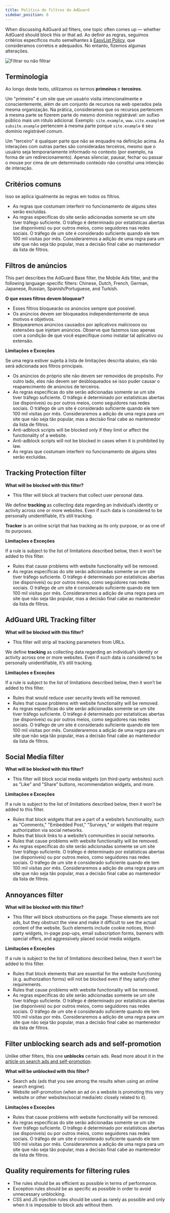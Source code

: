 ```yaml
---
title: Política de filtros do AdGuard
sidebar_position: 6
---
```


When discussing AdGuard ad filters, one topic often comes up — whether AdGuard should block this or that ad. Ao definir as regras, seguimos critérios específicos muito semelhantes à [EasyList Policy](https://easylist.to/pages/policy.html), que consideramos corretos e adequados. No entanto, fizemos algumas alterações.

![Filtrar ou não filtrar](https://cdn.adtidy.org/public/Adguard/Common/page_filtering.png)

## Terminologia

Ao longo deste texto, utilizamos os termos **primeiros** e **terceiros**.

Um "primeiro" é um site que um usuário visita intencionalmente e conscientemente, além de um conjunto de recursos na web operados pela mesma organização. Na prática, consideramos que os recursos pertencem à mesma parte se fizerem parte do mesmo domínio registrável: um sufixo público mais um rótulo adicional. Exemplo: `site.example`, `www.site.example`e `subsite.example` pertencem à mesma parte porque `site.example` é seu domínio registrável comum.

Um "terceiro" é qualquer parte que não se enquadre na definição acima. As interações com outras partes são consideradas terceiros, mesmo que o usuário seja temporariamente informado no contexto (por exemplo, na forma de um redirecionamento). Apenas silenciar, pausar, fechar ou passar o mouse por cima de um determinado conteúdo não constitui uma intenção de interação.

## Critérios comuns

Isso se aplica igualmente às regras em todos os filtros.

- As regras que costumam interferir no funcionamento de alguns sites serão excluídas.
- As regras específicas do site serão adicionadas somente se um site tiver tráfego suficiente. O tráfego é determinado por estatísticas abertas (se disponíveis) ou por outros meios, como seguidores nas redes sociais. O tráfego de um site é considerado suficiente quando ele tem 100 mil visitas por mês. Consideraremos a adição de uma regra para um site que não seja tão popular, mas a decisão final cabe ao mantenedor da lista de filtros.

## Filtros de anúncios

This part describes the AdGuard Base filter, the Mobile Ads filter, and the following language-specific filters: Chinese, Dutch, French, German, Japanese, Russian, Spanish/Portuguese, and Turkish.

**O que esses filtros devem bloquear?**

- Esses filtros bloquearão os anúncios sempre que possível.
- Os anúncios devem ser bloqueados independentemente de seus motivos e objetivos.
- Bloquearemos anúncios causados por aplicativos maliciosos ou extensões que injetam anúncios. Observe que fazemos isso apenas com a condição de que você especifique como instalar tal aplicativo ou extensão.

**Limitações e Exceções**

Se uma regra estiver sujeita à lista de limitações descrita abaixo, ela não será adicionada aos filtros principais.

- Os anúncios do próprio site não devem ser removidos de propósito. Por outro lado, eles não devem ser desbloqueados se isso puder causar o reaparecimento de anúncios de terceiros.
- As regras específicas do site serão adicionadas somente se um site tiver tráfego suficiente. O tráfego é determinado por estatísticas abertas (se disponíveis) ou por outros meios, como seguidores nas redes sociais. O tráfego de um site é considerado suficiente quando ele tem 100 mil visitas por mês. Consideraremos a adição de uma regra para um site que não seja tão popular, mas a decisão final cabe ao mantenedor da lista de filtros.
- Anti-adblock scripts will be blocked only if they limit or affect the functionality of a website.
- Anti-adblock scripts will not be blocked in cases when it is prohibited by law.
- As regras que costumam interferir no funcionamento de alguns sites serão excluídas.

## Tracking Protection filter

**What will be blocked with this filter?**

- This filter will block all trackers that collect user personal data.

We define **tracking** as collecting data regarding an individual’s identity or activity across one or more websites. Even if such data is considered to be personally unidentifiable, it’s still tracking.

**Tracker** is an online script that has tracking as its only purpose, or as one of its purposes.

**Limitações e Exceções**

If a rule is subject to the list of limitations described below, then it won’t be added to this filter.

- Rules that cause problems with website functionality will be removed.
- As regras específicas do site serão adicionadas somente se um site tiver tráfego suficiente. O tráfego é determinado por estatísticas abertas (se disponíveis) ou por outros meios, como seguidores nas redes sociais. O tráfego de um site é considerado suficiente quando ele tem 100 mil visitas por mês. Consideraremos a adição de uma regra para um site que não seja tão popular, mas a decisão final cabe ao mantenedor da lista de filtros.

## AdGuard URL Tracking filter

**What will be blocked with this filter?**

- This filter will strip all tracking parameters from URLs.

We define **tracking** as collecting data regarding an individual’s identity or activity across one or more websites. Even if such data is considered to be personally unidentifiable, it’s still tracking.

**Limitações e Exceções**

If a rule is subject to the list of limitations described below, then it won’t be added to this filter.

- Rules that would reduce user security levels will be removed.
- Rules that cause problems with website functionality will be removed.
- As regras específicas do site serão adicionadas somente se um site tiver tráfego suficiente. O tráfego é determinado por estatísticas abertas (se disponíveis) ou por outros meios, como seguidores nas redes sociais. O tráfego de um site é considerado suficiente quando ele tem 100 mil visitas por mês. Consideraremos a adição de uma regra para um site que não seja tão popular, mas a decisão final cabe ao mantenedor da lista de filtros.

## Social Media filter

**What will be blocked with this filter?**

- This filter will block social media widgets (on third-party websites) such as "Like" and "Share" buttons, recommendation widgets, and more.

**Limitações e Exceções**

If a rule is subject to the list of limitations described below, then it won’t be added to this filter.

- Rules that block widgets that are a part of a website’s functionality, such as "Comments," "Embedded Post," "Surveys," or widgets that require authorization via social networks.
- Rules that block links to a website’s communities in social networks.
- Rules that cause problems with website functionality will be removed.
- As regras específicas do site serão adicionadas somente se um site tiver tráfego suficiente. O tráfego é determinado por estatísticas abertas (se disponíveis) ou por outros meios, como seguidores nas redes sociais. O tráfego de um site é considerado suficiente quando ele tem 100 mil visitas por mês. Consideraremos a adição de uma regra para um site que não seja tão popular, mas a decisão final cabe ao mantenedor da lista de filtros.

## Annoyances filter

**What will be blocked with this filter?**

- This filter will block obstructions on the page. These elements are not ads, but they obstruct the view and make it difficult to see the actual content of the website. Such elements include cookie notices, third-party widgets, in-page pop-ups, email subscription forms, banners with special offers, and aggressively placed social media widgets.

**Limitações e Exceções**

If a rule is subject to the list of limitations described below, then it won’t be added to this filter.

- Rules that block elements that are essential for the website functioning (e.g. authorization forms) will not be blocked even if they satisfy other requirements.
- Rules that cause problems with website functionality will be removed.
- As regras específicas do site serão adicionadas somente se um site tiver tráfego suficiente. O tráfego é determinado por estatísticas abertas (se disponíveis) ou por outros meios, como seguidores nas redes sociais. O tráfego de um site é considerado suficiente quando ele tem 100 mil visitas por mês. Consideraremos a adição de uma regra para um site que não seja tão popular, mas a decisão final cabe ao mantenedor da lista de filtros.

## Filter unblocking search ads and self-promotion

Unlike other filters, this one **unblocks** certain ads. Read more about it in the [article on search ads and self-promotion](../search-ads).

**What will be unblocked with this filter?**

- Search ads (ads that you see among the results when using an online search engine).
- Website self-promotion (when an ad on a website is promoting this very website or other websites/social media/etc closely related to it).

**Limitações e Exceções**

- Rules that cause problems with website functionality will be removed.
- As regras específicas do site serão adicionadas somente se um site tiver tráfego suficiente. O tráfego é determinado por estatísticas abertas (se disponíveis) ou por outros meios, como seguidores nas redes sociais. O tráfego de um site é considerado suficiente quando ele tem 100 mil visitas por mês. Consideraremos a adição de uma regra para um site que não seja tão popular, mas a decisão final cabe ao mantenedor da lista de filtros.

## Quality requirements for filtering rules

- The rules should be as efficient as possible in terms of performance.
- Exception rules should be as specific as possible in order to avoid unnecessary unblocking.
- CSS and JS injection rules should be used as rarely as possible and only when it is impossible to block ads without them.
